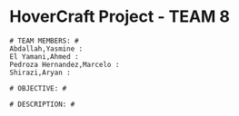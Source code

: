 # HoverCraft Project - TEAM 8
~~~~~~~~~~~~~~~~~~~~~~~~~~~~~~
# TEAM MEMBERS: #
Abdallah,Yasmine :
El Yamani,Ahmed :
Pedroza Hernandez,Marcelo :
Shirazi,Aryan :

# OBJECTIVE: #

# DESCRIPTION: #


